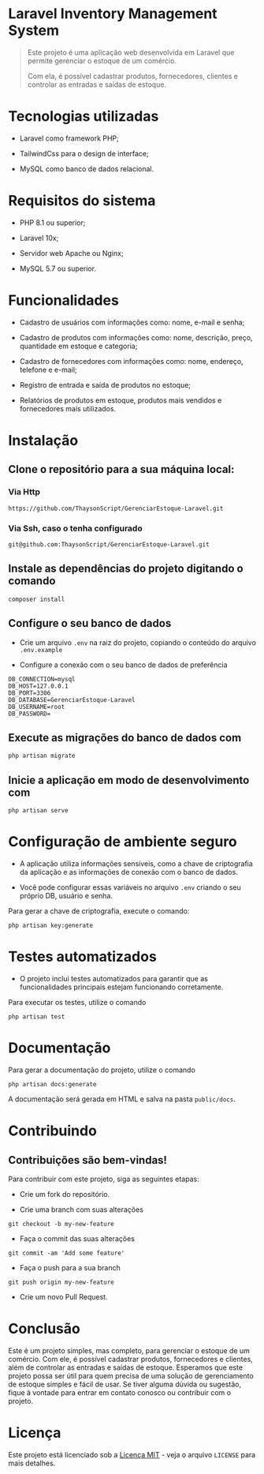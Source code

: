 # Laravel Inventory Management System
>Este projeto é uma aplicação web desenvolvida em Laravel que permite gerenciar o estoque de um comércio. 
>
>Com ela, é possível cadastrar produtos, fornecedores, clientes e controlar as entradas e saídas de estoque.


# Tecnologias utilizadas

- Laravel como framework PHP;

- TailwindCss para o design de interface;

- MySQL como banco de dados relacional.


# Requisitos do sistema

- PHP 8.1 ou superior;

- Laravel 10x;

- Servidor web Apache ou Nginx;

- MySQL 5.7 ou superior.


# Funcionalidades

- Cadastro de usuários com informações como: nome, e-mail e senha;

- Cadastro de produtos com informações como: nome, descrição, preço, quantidade em estoque e categoria;

- Cadastro de fornecedores com informações como: nome, endereço, telefone e e-mail;

- Registro de entrada e saída de produtos no estoque;

- Relatórios de produtos em estoque, produtos mais vendidos e fornecedores mais utilizados.


# Instalação
## Clone o repositório para a sua máquina local:
### Via Http
```
https://github.com/ThaysonScript/GerenciarEstoque-Laravel.git
```
### Via Ssh, caso o tenha configurado
```
git@github.com:ThaysonScript/GerenciarEstoque-Laravel.git
```

## Instale as dependências do projeto digitando o comando
```
composer install
```

## Configure o seu banco de dados

- Crie um arquivo `.env` na raiz do projeto, copiando o conteúdo do arquivo `.env.example`


- Configure a conexão com o seu banco de dados de preferência
```
DB_CONNECTION=mysql
DB_HOST=127.0.0.1
DB_PORT=3306
DB_DATABASE=GerenciarEstoque-Laravel
DB_USERNAME=root
DB_PASSWORD=
```


## Execute as migrações do banco de dados com
```
php artisan migrate
```


## Inicie a aplicação em modo de desenvolvimento com
```
php artisan serve
```


# Configuração de ambiente seguro

- A aplicação utiliza informações sensíveis, como a chave de criptografia da aplicação e as informações de conexão com o banco de dados.

- Você pode configurar essas variáveis no arquivo `.env` criando o seu próprio DB, usuário e senha.

Para gerar a chave de criptografia, execute o comando:
```
php artisan key:generate
```


# Testes automatizados

- O projeto inclui testes automatizados para garantir que as funcionalidades principais estejam funcionando corretamente.

Para executar os testes, utilize o comando
```
php artisan test
```


# Documentação

Para gerar a documentação do projeto, utilize o comando 
```
php artisan docs:generate
```

A documentação será gerada em HTML e salva na pasta `public/docs`.


# Contribuindo

## Contribuições são bem-vindas!

Para contribuir com este projeto, siga as seguintes etapas:

- Crie um fork do repositório.

- Crie uma branch com suas alterações 
```
git checkout -b my-new-feature
```

- Faça o commit das suas alterações
```
git commit -am 'Add some feature'
```

- Faça o push para a sua branch 
```
git push origin my-new-feature
```

- Crie um novo Pull Request.


# Conclusão

Este é um projeto simples, mas completo, para gerenciar o estoque de um comércio.
Com ele, é possível cadastrar produtos, fornecedores e clientes, além de controlar as entradas e saídas de estoque. 
Esperamos que este projeto possa ser útil para quem precisa de uma solução de gerenciamento de estoque simples e fácil de usar. 
Se tiver alguma dúvida ou sugestão, fique à vontade para entrar em contato conosco ou contribuir com o projeto.


# Licença

Este projeto está licenciado sob a [Licença MIT](https://github.com/ThaysonScript/GerenciarEstoque-Laravel/blob/31b9d564bb55b0dff41ff6555412ffc56cd51e73/LICENSE) - veja o arquivo `LICENSE` para mais detalhes.
